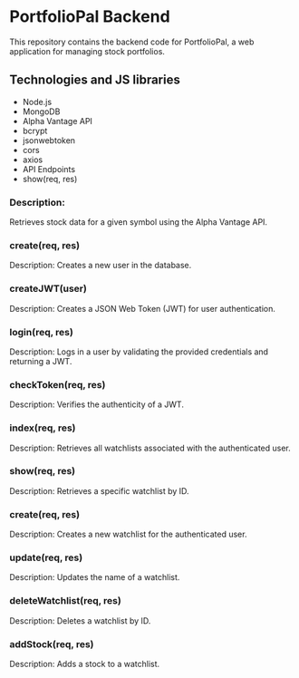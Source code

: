 # PortfolioPal Backend
This repository contains the backend code for PortfolioPal, a web application for managing stock portfolios.

## Technologies and JS libraries
- Node.js
- MongoDB
- Alpha Vantage API
- bcrypt
- jsonwebtoken
- cors
- axios
- API Endpoints
- show(req, res)


### Description:
Retrieves stock data for a given symbol using the Alpha Vantage API.

### create(req, res)
Description:
Creates a new user in the database.

### createJWT(user)
Description:
Creates a JSON Web Token (JWT) for user authentication.

### login(req, res)
Description:
Logs in a user by validating the provided credentials and returning a JWT.

### checkToken(req, res)
Description:
Verifies the authenticity of a JWT.

### index(req, res)
Description:
Retrieves all watchlists associated with the authenticated user.

### show(req, res)
Description:
Retrieves a specific watchlist by ID.

### create(req, res)
Description:
Creates a new watchlist for the authenticated user.

### update(req, res)
Description:
Updates the name of a watchlist.

### deleteWatchlist(req, res)
Description:
Deletes a watchlist by ID.

### addStock(req, res)
Description:
Adds a stock to a watchlist.
